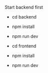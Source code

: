 Start backend first

- cd backend
- npm install
- npm run dev

- cd frontend
- npm install
- npm run dev
